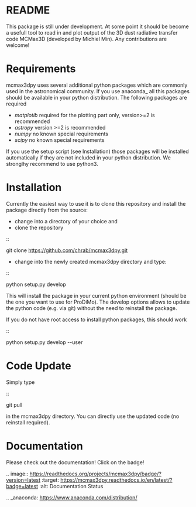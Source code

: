 # README #

This package is still under development. 
At some point it should be become a usefull tool to read in and plot output of the 3D dust radiative transfer code MCMax3D (developed by Michiel Min). 
Any contributions are welcome!

Requirements
============
mcmax3dpy uses several additional python packages which are commonly used in the astronomical community. 
If you use anaconda_ all this packages should be available in your python distribution. 
The following packages are required

* *matplotib* required for the plotting part only, version>=2 is recommended  
* *astropy*     version >=2 is recommended
* *numpy*       no known special requirements
* *scipy*       no known special requirements

If you use the setup script (see Installation) those packages will be installed automatically if 
they are not included in your python distribution. We stronglhy recommend to use python3.

Installation
============
Currently the easiest way to use it is to clone this repository and install the package directly from the source:

* change into a directory of your choice and 
* clone the repository 

::

  git clone https://github.com/chrab/mcmax3dpy.git
 
* change into the newly created mcmax3dpy directory and type:

::

  python setup.py develop

This will install the package in your current python environment (should be the one you want to use for ProDiMo). 
The develop options allows to update the python code (e.g. via git) without the need to reinstall the package.

If you do not have root access to install python packages, this should work

::

  python setup.py develop --user


Code Update
===========
Simply type 

::

  git pull 

in the mcmax3dpy directory. You can directly use the updated code (no reinstall required).

Documentation
=============
Please check out the documentation! Click on the badge!

.. image:: https://readthedocs.org/projects/mcmax3dpy/badge/?version=latest
  :target: https://mcmax3dpy.readthedocs.io/en/latest/?badge=latest
  :alt: Documentation Status


.. _anaconda: https://www.anaconda.com/distribution/
